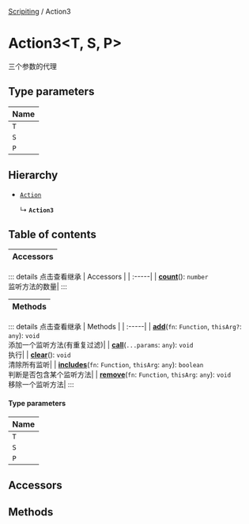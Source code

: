 [Scripiting](../groups/Scripiting.Scripiting.md) / Action3

# Action3<T, S, P\> <Badge type="tip" text="Class" /> <Score text="Action3<T, S, P\>" />

三个参数的代理

## Type parameters

| Name |
| :------ |
| `T` |
| `S` |
| `P` |

## Hierarchy

- [`Action`](Type.Action.md)

  ↳ **`Action3`**

## Table of contents

| Accessors |
| :-----|


::: details 点击查看继承
| Accessors |
| :-----|
| **[count](Type.Action.md#count)**(): `number` <br> 监听方法的数量|
:::


| Methods |
| :-----|


::: details 点击查看继承
| Methods |
| :-----|
| **[add](Type.Action.md#add)**(`fn`: `Function`, `thisArg?`: `any`): `void` <br> 添加一个监听方法(有重复过滤)|
| **[call](Type.Action.md#call)**(`...params`: `any`): `void` <br> 执行|
| **[clear](Type.Action.md#clear)**(): `void` <br> 清除所有监听|
| **[includes](Type.Action.md#includes)**(`fn`: `Function`, `thisArg`: `any`): `boolean` <br> 判断是否包含某个监听方法|
| **[remove](Type.Action.md#remove)**(`fn`: `Function`, `thisArg`: `any`): `void` <br> 移除一个监听方法|
:::


#### Type parameters

| Name |
| :------ |
| `T` |
| `S` |
| `P` |

## Accessors

## Methods